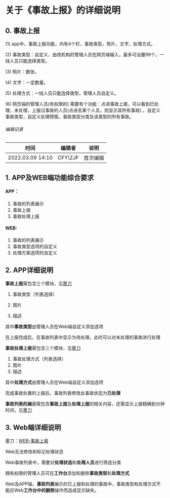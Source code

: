 # 关于《事故上报》的详细说明

## 0. 事故上报

(1) app中，事故上报功能，内有4个栏，事故类型，照片，文字，处理方式。

(2) 事故类型：自定义，由改机构的管理人员在网页端输入，最多可设置99个，一线人员只能选择类型。

(3) 照片：数张。

(4) 文字：一定数量。

(5) 处理方式：一线人员只能选择类型，管理人员自定义。

(6) 网页端的管理人员(有权限的) 需要有个功能：点进事故上报，可以看到已处理，未处理，上报过事故的人员(点进去某个人员，则显示其所有事故) 。自定义事故类型，自定义处理预案。事故类型分类及该类型的所有事故。

###### 编辑记录

| 时间             | 编辑者  | 说明     |
| ---------------- | ------- | -------- |
| 2022.03.09 14:10 | CFY\ZJF | 首次编辑 |

## 1. APP及WEB端功能综合要求

#### APP：

1. 事故的列表展示
2. 事故上报
3. 事故处理上报

#### WEB:

1. 事故的列表展示
2. 事故类型选项的自定义
3. 处理方案选项的自定义

## 2. APP详细说明

**事故上报**需包含三个模块，见[墨刀](https://modao.cc/app/R8JY7X2nr3f91wtow3YLQe#screen=sl09dygjggu6qsz)

1. 事故类型（列表选择）

2. 图片
3. 描述

其中**事故类型**由管理人员在Web端自定义添加选项

在上报完成后，在事故列表中显示为待处理，此时可以对未处理的事故进行处理

**事故处理上报**需包含三个模块，见[墨刀](https://modao.cc/app/R8JY7X2nr3f91wtow3YLQe#screen=sl0bt1p7jkke56t)

1.  事故处理方式（列表选择）
2. 图片
3. 描述

其中**处理方式**由管理人员在Web端自定义添加选项

完成事故处置的上报后，事故列表修改此事故状态为**已处理**

**事故列表的展示**需包含**事故上报**及**处理上报**的相关内容，还需显示上报精确到分钟时间，见[墨刀](https://modao.cc/app/R8JY7X2nr3f91wtow3YLQe#screen=sl0bry44q6mh2zr)

## 3. Web端详细说明

墨刀：[WEB-事故上报](https://modao.cc/app/LSgMUVFbr3hbugsrB5Phyk#screen=sl0ivqjthtvzhg2)

Web无法修改和标记处理状态

Web事故列表中，需要对**处理状态**和**处理人员**进行筛选分类

拥有权限的管理人员可在**工作台**添加和删除**事故类型**和**处理方式**

Web及APP端，**事故列表**展示的已上报和处理的事故中，事故类型和处理方式不能应Web**工作台中的删除**操作而造成显示缺失。

